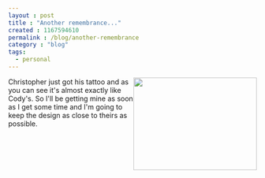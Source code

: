 ```yaml
---
layout : post
title : "Another remembrance..."
created : 1167594610
permalink : /blog/another-remembrance
category : "blog"
tags:
  - personal
---
```

<img src="/files/chris_tattoo.jpg" style="width:250px; height: 188px; float:right;" /> Christopher just got his tattoo and as you can see it's almost exactly like Cody's. So I'll be getting mine as soon as I get some time and I'm going to keep the design as close to theirs as possible.
